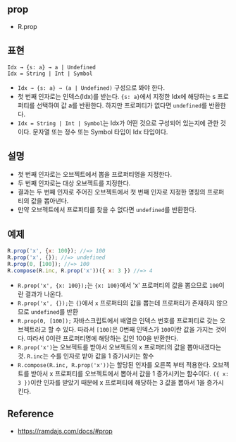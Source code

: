 ## prop
- R.prop

## 표현
```
Idx → {s: a} → a | Undefined
Idx = String | Int | Symbol
```
- `Idx → {s: a} → (a | Undefined)` 구성으로 봐야 한다.
- 첫 번째 인자로는 인덱스(Idx)를 받는다. `{s: a}`에서 지정한 Idx에 해당하는 s 프로퍼티를 선택하여 값 a를 반환한다. 하지만 프로퍼티가 없다면 `undefined`를 반환한다.
- `Idx = String | Int | Symbol`는 Idx가 어떤 것으로 구성되어 있는지에 관한 것이다. 문자열 또는 정수 또는 Symbol 타입이 Idx 타입이다.

## 설명
- 첫 번째 인자로는 오브젝트에서 뽑을 프로퍼티명을 지정한다.
- 두 번째 인자로는 대상 오브젝트를 지정한다.
- 결과는 두 번째 인자로 주어진 오브젝트에서 첫 번째 인자로 지정한 명칭의 프로퍼티의 값을 뽑아낸다.
- 만약 오브젝트에서 프로퍼티를 찾을 수 없다면 `undefined`를 반환한다.

## 예제
```js
R.prop('x', {x: 100}); //=> 100
R.prop('x', {}); //=> undefined
R.prop(0, [100]); //=> 100
R.compose(R.inc, R.prop('x'))({ x: 3 }) //=> 4
```
- `R.prop('x', {x: 100});`는 `{x: 100}`에서 'x' 프로퍼티의 값을 뽑으므로 `100`이란 결과가 나온다.
- `R.prop('x', {});`는 `{}`에서 `x` 프로퍼티의 값을 뽑는데 프로퍼티가 존재하지 않으므로 `undefined`를 반환
- `R.prop(0, [100]);` 자바스크립트에서 배열은 인덱스 번호를 프로퍼티로 갖는 오브젝트라고 할 수 있다. 따라서 `[100]`은 0번째 인덱스가 `100`이란 값을 가지는 것이다. 따라서 0이란 프로퍼티명에 해당하는 값인 100을 반환한다.
- `R.prop('x')`는 오브젝트를 받아서 오브젝트의 x 프로퍼티의 값을 뽑아내겠다는 것. `R.inc`는 수를 인자로 받아 값을 1 증가시키는 함수
- `R.compose(R.inc, R.prop('x'))`는 할당된 인자를 오른쪽 부터 적용한다. 오브젝트를 받아서 x 프로퍼티를 오브젝트에서 뽑아서 값을 1 증가시키는 함수이다. `({ x: 3 })`이란 인자를 받았기 때문에 x 프로퍼티에 해당하는 3 값을 뽑아서 1을 증가시킨다.

## Reference
- https://ramdajs.com/docs/#prop
